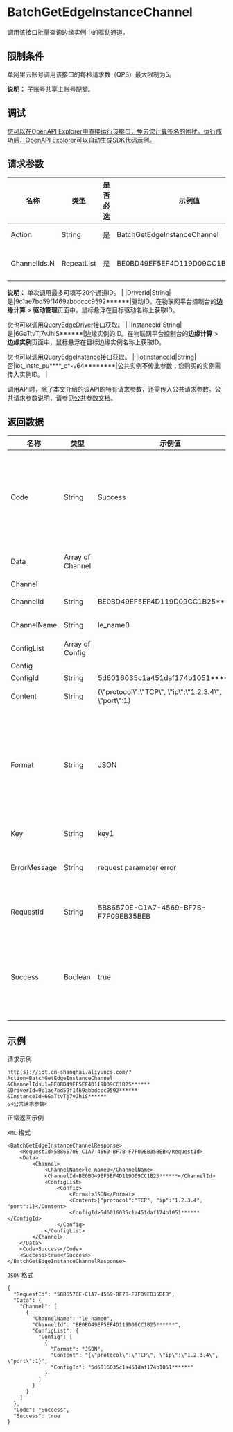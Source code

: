 # BatchGetEdgeInstanceChannel

调用该接口批量查询边缘实例中的驱动通道。

## 限制条件

单阿里云账号调用该接口的每秒请求数（QPS）最大限制为5。

**说明：** 子账号共享主账号配额。

## 调试

[您可以在OpenAPI Explorer中直接运行该接口，免去您计算签名的困扰。运行成功后，OpenAPI Explorer可以自动生成SDK代码示例。](https://api.aliyun.com/#product=Iot&api=BatchGetEdgeInstanceChannel&type=RPC&version=2018-01-20)

## 请求参数

|名称|类型|是否必选|示例值|描述|
|--|--|----|---|--|
|Action|String|是|BatchGetEdgeInstanceChannel|系统规定参数。取值：BatchGetEdgeInstanceChannel。 |
|ChannelIds.N|RepeatList|是|BE0BD49EF5EF4D119D09CC1B25\*\*\*\*\*\*|驱动通道ID列表。调用[QueryEdgeInstanceChannel](~~162253~~)接口获取通道ID。

 **说明：** 单次调用最多可填写20个通道ID。 |
|DriverId|String|是|9c1ae7bd59f1469abbdccc9592\*\*\*\*\*\*|驱动ID。在物联网平台控制台的**边缘计算** \> **驱动管理**页面中，鼠标悬浮在目标驱动名称上获取ID。

 您也可以调用[QueryEdgeDriver](~~155776~~)接口获取。 |
|InstanceId|String|是|6GaTtvTj7vJhiS\*\*\*\*\*\*|边缘实例的ID。在物联网平台控制台的**边缘计算** \> **边缘实例**页面中，鼠标悬浮在目标边缘实例名称上获取ID。

 您也可以调用[QueryEdgeInstance](~~135214~~)接口获取。 |
|IotInstanceId|String|否|iot\_instc\_pu\*\*\*\*\_c\*-v64\*\*\*\*\*\*\*\*|公共实例不传此参数；您购买的实例需传入实例ID。 |

调用API时，除了本文介绍的该API的特有请求参数，还需传入公共请求参数。公共请求参数说明，请参见[公共参数文档](~~135196~~)。

## 返回数据

|名称|类型|示例值|描述|
|--|--|---|--|
|Code|String|Success|接口返回码。Success表示成功，其它表示错误码。详情请参见[错误码](~~135200~~)。 |
|Data|Array of Channel| |调用成功时返回的数据。 |
|Channel| | | |
|ChannelId|String|BE0BD49EF5EF4D119D09CC1B25\*\*\*\*\*\*|驱动通道ID。 |
|ChannelName|String|le\_name0|驱动通道名称。 |
|ConfigList|Array of Config| |配置信息列表。 |
|Config| | | |
|ConfigId|String|5d6016035c1a451daf174b1051\*\*\*\*\*\*|配置ID。 |
|Content|String|\{\\"protocol\\":\\"TCP\\", \\"ip\\":\\"1.2.3.4\\", \\"port\\":1\}|配置内容。 |
|Format|String|JSON|配置格式。取值有KV（键值对配置）、JSON（JSON格式）、FILE（配置文件）。 |
|Key|String|key1|配置的关键字。 |
|ErrorMessage|String|request parameter error|调用失败时，返回的出错信息。 |
|RequestId|String|5B86570E-C1A7-4569-BF7B-F7F09EB35BEB|阿里云为该请求生成的唯一标识符。 |
|Success|Boolean|true|表示是否调用成功。true表示调用成功，false表示调用失败。 |

## 示例

请求示例

```
http(s)://iot.cn-shanghai.aliyuncs.com/?Action=BatchGetEdgeInstanceChannel
&ChannelIds.1=BE0BD49EF5EF4D119D09CC1B25******
&DriverId=9c1ae7bd59f1469abbdccc9592******
&InstanceId=6GaTtvTj7vJhiS******
&<公共请求参数>
```

正常返回示例

`XML` 格式

```
<BatchGetEdgeInstanceChannelResponse>
    <RequestId>5B86570E-C1A7-4569-BF7B-F7F09EB35BEB</RequestId>
    <Data>
        <Channel>
            <ChannelName>le_name0</ChannelName>
            <ChannelId>BE0BD49EF5EF4D119D09CC1B25******</ChannelId>
            <ConfigList>
                <Config>
                    <Format>JSON</Format>
                    <Content>{"protocol":"TCP", "ip":"1.2.3.4", "port":1}</Content>
                    <ConfigId>5d6016035c1a451daf174b1051******</ConfigId>
                </Config>
            </ConfigList>
        </Channel>
    </Data>
    <Code>Success</Code>
    <Success>true</Success>
</BatchGetEdgeInstanceChannelResponse>
```

`JSON` 格式

```
{
  "RequestId": "5B86570E-C1A7-4569-BF7B-F7F09EB35BEB",
  "Data": {
    "Channel": [
      {
        "ChannelName": "le_name0",
        "ChannelId": "BE0BD49EF5EF4D119D09CC1B25******",
        "ConfigList": {
          "Config": [
            {
              "Format": "JSON",
              "Content": "{\"protocol\":\"TCP\", \"ip\":\"1.2.3.4\", \"port\":1}",
              "ConfigId": "5d6016035c1a451daf174b1051******"
            }
          ]
        }
      }
    ]
  },
  "Code": "Success",
  "Success": true
}
```

